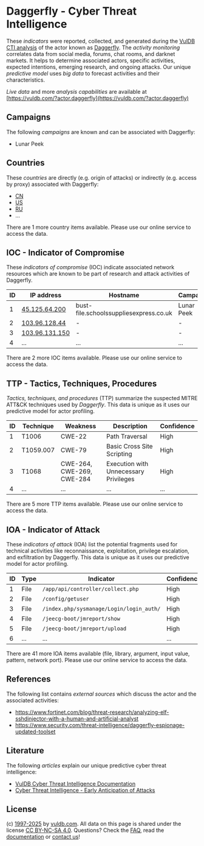 # Daggerfly - Cyber Threat Intelligence

These _indicators_ were reported, collected, and generated during the [VulDB CTI analysis](https://vuldb.com/?kb.cti) of the actor known as [Daggerfly](https://vuldb.com/?actor.daggerfly). The _activity monitoring_ correlates data from social media, forums, chat rooms, and darknet markets. It helps to determine associated actors, specific activities, expected intentions, emerging research, and ongoing attacks. Our unique _predictive model_ uses _big data_ to forecast activities and their characteristics.

_Live data_ and more _analysis capabilities_ are available at [https://vuldb.com/?actor.daggerfly](https://vuldb.com/?actor.daggerfly)

## Campaigns

The following _campaigns_ are known and can be associated with Daggerfly:

* Lunar Peek

## Countries

These _countries_ are directly (e.g. origin of attacks) or indirectly (e.g. access by proxy) associated with Daggerfly:

* [CN](https://vuldb.com/?country.cn)
* [US](https://vuldb.com/?country.us)
* [RU](https://vuldb.com/?country.ru)
* ...

There are 1 more country items available. Please use our online service to access the data.

## IOC - Indicator of Compromise

These _indicators of compromise_ (IOC) indicate associated network resources which are known to be part of research and attack activities of Daggerfly.

ID | IP address | Hostname | Campaign | Confidence
-- | ---------- | -------- | -------- | ----------
1 | [45.125.64.200](https://vuldb.com/?ip.45.125.64.200) | bust-file.schoolssuppliesexpress.co.uk | Lunar Peek | High
2 | [103.96.128.44](https://vuldb.com/?ip.103.96.128.44) | - | - | High
3 | [103.96.131.150](https://vuldb.com/?ip.103.96.131.150) | - | - | High
4 | ... | ... | ... | ...

There are 2 more IOC items available. Please use our online service to access the data.

## TTP - Tactics, Techniques, Procedures

_Tactics, techniques, and procedures_ (TTP) summarize the suspected MITRE ATT&CK techniques used by _Daggerfly_. This data is unique as it uses our predictive model for actor profiling.

ID | Technique | Weakness | Description | Confidence
-- | --------- | -------- | ----------- | ----------
1 | T1006 | CWE-22 | Path Traversal | High
2 | T1059.007 | CWE-79 | Basic Cross Site Scripting | High
3 | T1068 | CWE-264, CWE-269, CWE-284 | Execution with Unnecessary Privileges | High
4 | ... | ... | ... | ...

There are 5 more TTP items available. Please use our online service to access the data.

## IOA - Indicator of Attack

These _indicators of attack_ (IOA) list the potential fragments used for technical activities like reconnaissance, exploitation, privilege escalation, and exfiltration by Daggerfly. This data is unique as it uses our predictive model for actor profiling.

ID | Type | Indicator | Confidence
-- | ---- | --------- | ----------
1 | File | `/app/api/controller/collect.php` | High
2 | File | `/config/getuser` | High
3 | File | `/index.php/sysmanage/Login/login_auth/` | High
4 | File | `/jeecg-boot/jmreport/show` | High
5 | File | `/jeecg-boot/jmreport/upload` | High
6 | ... | ... | ...

There are 41 more IOA items available (file, library, argument, input value, pattern, network port). Please use our online service to access the data.

## References

The following list contains _external sources_ which discuss the actor and the associated activities:

* https://www.fortinet.com/blog/threat-research/analyzing-elf-sshdinjector-with-a-human-and-artificial-analyst
* https://www.security.com/threat-intelligence/daggerfly-espionage-updated-toolset

## Literature

The following _articles_ explain our unique predictive cyber threat intelligence:

* [VulDB Cyber Threat Intelligence Documentation](https://vuldb.com/?kb.cti)
* [Cyber Threat Intelligence - Early Anticipation of Attacks](https://www.scip.ch/en/?labs.20201022)

## License

(c) [1997-2025](https://vuldb.com/?kb.changelog) by [vuldb.com](https://vuldb.com/?kb.about). All data on this page is shared under the license [CC BY-NC-SA 4.0](https://creativecommons.org/licenses/by-nc-sa/4.0/). Questions? Check the [FAQ](https://vuldb.com/?kb.faq), read the [documentation](https://vuldb.com/?kb) or [contact us](https://vuldb.com/?contact)!
